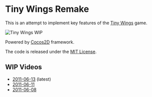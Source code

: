 # Tiny Wings Remake

This is an attempt to implement key features of the [Tiny Wings](http://itunes.apple.com/us/app/tiny-wings/id417817520?mt=8) game.

![Tiny Wings WIP](http://haqu.net/wip/tiny-wings.png)

Powered by [Cocos2D](http://www.cocos2d-iphone.org/) framework.

The code is released under the [MIT License](http://opensource.org/licenses/mit-license.php).

## WIP Videos

- [2011-06-13](http://www.youtube.com/watch?v=80IJIcoNqnk) (latest)
- [2011-06-11](http://www.youtube.com/watch?v=g4Z0MhPiR68)
- [2011-06-08](http://www.youtube.com/watch?v=k1RQtB10hN0)
